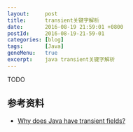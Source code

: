 ```yaml
---
layout:     post
title:      transient关键字解析
date:       2016-08-19 21:59:01 +0800
postId:     2016-08-19-21-59-01
categories: [blog]
tags:       [Java]
geneMenu:   true
excerpt:    java transient关键字解析
---
```


TODO

## 参考资料

* [Why does Java have transient fields?](http://stackoverflow.com/questions/910374/why-does-java-have-transient-fields)

```java
```
